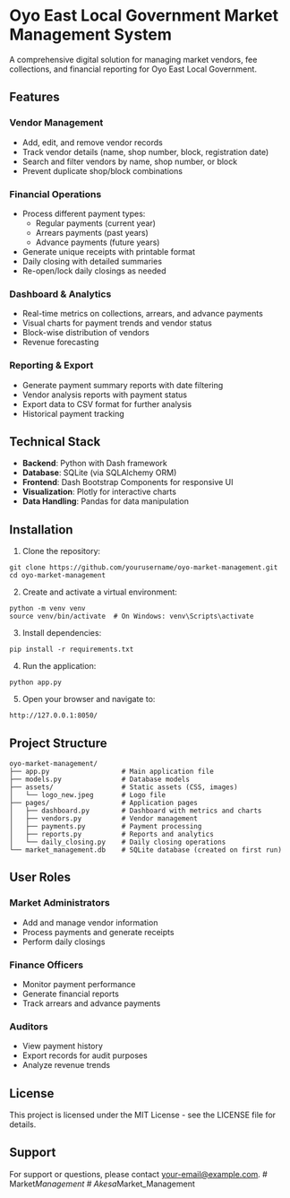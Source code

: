 # Oyo East Local Government Market Management System

A comprehensive digital solution for managing market vendors, fee collections, and financial reporting for Oyo East Local Government.

## Features

### Vendor Management
- Add, edit, and remove vendor records
- Track vendor details (name, shop number, block, registration date)
- Search and filter vendors by name, shop number, or block
- Prevent duplicate shop/block combinations

### Financial Operations
- Process different payment types:
  - Regular payments (current year)
  - Arrears payments (past years)
  - Advance payments (future years)
- Generate unique receipts with printable format
- Daily closing with detailed summaries
- Re-open/lock daily closings as needed

### Dashboard & Analytics
- Real-time metrics on collections, arrears, and advance payments
- Visual charts for payment trends and vendor status
- Block-wise distribution of vendors
- Revenue forecasting

### Reporting & Export
- Generate payment summary reports with date filtering
- Vendor analysis reports with payment status
- Export data to CSV format for further analysis
- Historical payment tracking

## Technical Stack

- **Backend**: Python with Dash framework
- **Database**: SQLite (via SQLAlchemy ORM)
- **Frontend**: Dash Bootstrap Components for responsive UI
- **Visualization**: Plotly for interactive charts
- **Data Handling**: Pandas for data manipulation

## Installation

1. Clone the repository:
```
git clone https://github.com/yourusername/oyo-market-management.git
cd oyo-market-management
```

2. Create and activate a virtual environment:
```
python -m venv venv
source venv/bin/activate  # On Windows: venv\Scripts\activate
```

3. Install dependencies:
```
pip install -r requirements.txt
```

4. Run the application:
```
python app.py
```

5. Open your browser and navigate to:
```
http://127.0.0.1:8050/
```

## Project Structure

```
oyo-market-management/
├── app.py                  # Main application file
├── models.py               # Database models
├── assets/                 # Static assets (CSS, images)
│   └── logo_new.jpeg       # Logo file
├── pages/                  # Application pages
│   ├── dashboard.py        # Dashboard with metrics and charts
│   ├── vendors.py          # Vendor management
│   ├── payments.py         # Payment processing
│   ├── reports.py          # Reports and analytics
│   └── daily_closing.py    # Daily closing operations
└── market_management.db    # SQLite database (created on first run)
```

## User Roles

### Market Administrators
- Add and manage vendor information
- Process payments and generate receipts
- Perform daily closings

### Finance Officers
- Monitor payment performance
- Generate financial reports
- Track arrears and advance payments

### Auditors
- View payment history
- Export records for audit purposes
- Analyze revenue trends

## License

This project is licensed under the MIT License - see the LICENSE file for details.

## Support

For support or questions, please contact [your-email@example.com](mailto:your-email@example.com). #   M a r k e t _ M a n a g e m e n t  
 #   A k e s a _ M a r k e t _ M a n a g e m e n t  
 